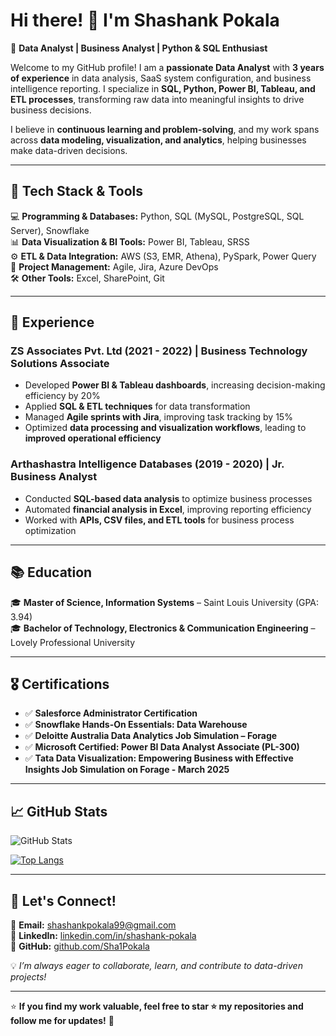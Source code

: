 # Hi there! 👋 I'm Shashank Pokala  

🚀 **Data Analyst | Business Analyst | Python & SQL Enthusiast**  

Welcome to my GitHub profile! I am a **passionate Data Analyst** with **3 years of experience** in data analysis, SaaS system configuration, and business intelligence reporting. I specialize in **SQL, Python, Power BI, Tableau, and ETL processes**, transforming raw data into meaningful insights to drive business decisions.  

I believe in **continuous learning and problem-solving**, and my work spans across **data modeling, visualization, and analytics**, helping businesses make data-driven decisions.  

---

## 🔧 Tech Stack & Tools  

💻 **Programming & Databases:** Python, SQL (MySQL, PostgreSQL, SQL Server), Snowflake  
📊 **Data Visualization & BI Tools:** Power BI, Tableau, SRSS  
⚙️ **ETL & Data Integration:** AWS (S3, EMR, Athena), PySpark, Power Query  
📑 **Project Management:** Agile, Jira, Azure DevOps  
🛠 **Other Tools:** Excel, SharePoint, Git  

---

## 📜 Experience  

### **ZS Associates Pvt. Ltd (2021 - 2022) | Business Technology Solutions Associate**  
- Developed **Power BI & Tableau dashboards**, increasing decision-making efficiency by 20%  
- Applied **SQL & ETL techniques** for data transformation  
- Managed **Agile sprints with Jira**, improving task tracking by 15%  
- Optimized **data processing and visualization workflows**, leading to **improved operational efficiency**  

### **Arthashastra Intelligence Databases (2019 - 2020) | Jr. Business Analyst**  
- Conducted **SQL-based data analysis** to optimize business processes  
- Automated **financial analysis in Excel**, improving reporting efficiency  
- Worked with **APIs, CSV files, and ETL tools** for business process optimization  

---

## 📚 Education  

🎓 **Master of Science, Information Systems** – Saint Louis University (GPA: 3.94)  
🎓 **Bachelor of Technology, Electronics & Communication Engineering** – Lovely Professional University  

---
 

## 🎖 Certifications  

- ✅ **Salesforce Administrator Certification**  
- ✅ **Snowflake Hands-On Essentials: Data Warehouse**  
- ✅ **Deloitte Australia Data Analytics Job Simulation – Forage**  
- ✅ **Microsoft Certified: Power BI Data Analyst Associate (PL-300)**  
- ✅ **Tata Data Visualization: Empowering Business with Effective Insights Job Simulation on Forage - March 2025**


---

## 📈 GitHub Stats  

![GitHub Stats](https://github-readme-stats.vercel.app/api?username=Sha1Pokala&show_icons=true&theme=radical)  

[![Top Langs](https://github-readme-stats.vercel.app/api/top-langs/?username=Sha1Pokala&layout=compact&theme=radical)](https://github.com/Sha1Pokala)  

---

## 🚀 Let's Connect!  

📧 **Email:** shashankpokala99@gmail.com  
🔗 **LinkedIn:** [linkedin.com/in/shashank-pokala](https://linkedin.com/in/shashank-pokala)  
📂 **GitHub:** [github.com/Sha1Pokala](https://github.com/Sha1Pokala)  

💡 *I’m always eager to collaborate, learn, and contribute to data-driven projects!*  

---

⭐ **If you find my work valuable, feel free to star ⭐ my repositories and follow me for updates!** 🚀  
<!---
Sha1Pokala/Sha1Pokala is a ✨ special ✨ repository because its `README.md` (this file) appears on your GitHub profile.
You can click the Preview link to take a look at your changes.
--->
